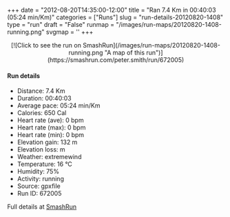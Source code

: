 +++
date = "2012-08-20T14:35:00-12:00"
title = "Ran 7.4 Km in 00:40:03 (05:24 min/Km)"
categories = ["Runs"]
slug = "run-details-20120820-1408"
type = "run"
draft = "False"
runmap = "/images/run-maps/20120820-1408-running.png"
svgmap = '<polyline points="0 55, 2 61, 3 61, 14 51, 15 50, 15 49, 16 48, 17 48, 27 43, 35 46, 39 43, 40 40, 47 40, 52 40, 61 40, 61 40, 65 42, 79 52, 80 53, 85 55, 93 56, 100 56, 91 56, 83 55, 78 52, 64 41, 46 39, 40 40, 39 43, 34 46, 26 44, 19 47, 14 51, 4 60">'
+++



<!--more-->

<center>
[![Click to see the run on SmashRun](/images/run-maps/20120820-1408-running.png "A map of this run")](https://smashrun.com/peter.smith/run/672005)
</center>

#### Run details

* Distance: 7.4 Km
* Duration: 00:40:03
* Average pace: 05:24 min/Km
* Calories: 650 Cal
* Heart rate (ave): 0 bpm
* Heart rate (max): 0 bpm
* Heart rate (min): 0 bpm
* Elevation gain: 132 m
* Elevation loss:  m
* Weather: extremewind
* Temperature: 16 &deg;C
* Humidity: 75%
* Activity: running
* Source: gpxfile
* Run ID: 672005

Full details at [SmashRun](https://smashrun.com/peter.smith/run/672005)